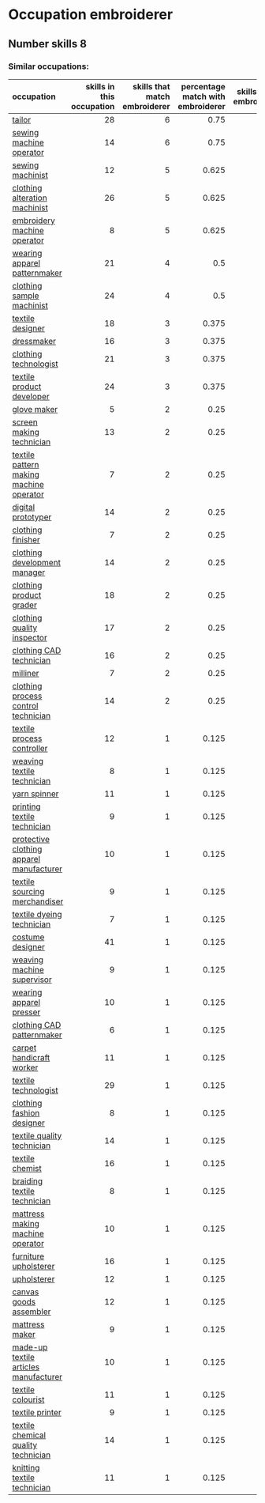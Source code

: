 # Occupation embroiderer
## Number skills 8
### Similar occupations:
| occupation                                                                              |   skills in this occupation |   skills that match embroiderer |   percentage match with embroiderer |   skills not in embroiderer |
|:----------------------------------------------------------------------------------------|----------------------------:|--------------------------------:|------------------------------------:|----------------------------:|
| [tailor](tailor.md)                                                                     |                          28 |                               6 |                               0.75  |                          22 |
| [sewing machine operator](sewing_machine_operator.md)                                   |                          14 |                               6 |                               0.75  |                           8 |
| [sewing machinist](sewing_machinist.md)                                                 |                          12 |                               5 |                               0.625 |                           7 |
| [clothing alteration machinist](clothing_alteration_machinist.md)                       |                          26 |                               5 |                               0.625 |                          21 |
| [embroidery machine operator](embroidery_machine_operator.md)                           |                           8 |                               5 |                               0.625 |                           3 |
| [wearing apparel patternmaker](wearing_apparel_patternmaker.md)                         |                          21 |                               4 |                               0.5   |                          17 |
| [clothing sample machinist](clothing_sample_machinist.md)                               |                          24 |                               4 |                               0.5   |                          20 |
| [textile designer](textile_designer.md)                                                 |                          18 |                               3 |                               0.375 |                          15 |
| [dressmaker](dressmaker.md)                                                             |                          16 |                               3 |                               0.375 |                          13 |
| [clothing technologist](clothing_technologist.md)                                       |                          21 |                               3 |                               0.375 |                          18 |
| [textile product developer](textile_product_developer.md)                               |                          24 |                               3 |                               0.375 |                          21 |
| [glove maker](glove_maker.md)                                                           |                           5 |                               2 |                               0.25  |                           3 |
| [screen making technician](screen_making_technician.md)                                 |                          13 |                               2 |                               0.25  |                          11 |
| [textile pattern making machine operator](textile_pattern_making_machine_operator.md)   |                           7 |                               2 |                               0.25  |                           5 |
| [digital prototyper](digital_prototyper.md)                                             |                          14 |                               2 |                               0.25  |                          12 |
| [clothing finisher](clothing_finisher.md)                                               |                           7 |                               2 |                               0.25  |                           5 |
| [clothing development manager](clothing_development_manager.md)                         |                          14 |                               2 |                               0.25  |                          12 |
| [clothing product grader](clothing_product_grader.md)                                   |                          18 |                               2 |                               0.25  |                          16 |
| [clothing quality inspector](clothing_quality_inspector.md)                             |                          17 |                               2 |                               0.25  |                          15 |
| [clothing CAD technician](clothing_CAD_technician.md)                                   |                          16 |                               2 |                               0.25  |                          14 |
| [milliner](milliner.md)                                                                 |                           7 |                               2 |                               0.25  |                           5 |
| [clothing process control technician](clothing_process_control_technician.md)           |                          14 |                               2 |                               0.25  |                          12 |
| [textile process controller](textile_process_controller.md)                             |                          12 |                               1 |                               0.125 |                          11 |
| [weaving textile technician](weaving_textile_technician.md)                             |                           8 |                               1 |                               0.125 |                           7 |
| [yarn spinner](yarn_spinner.md)                                                         |                          11 |                               1 |                               0.125 |                          10 |
| [printing textile technician](printing_textile_technician.md)                           |                           9 |                               1 |                               0.125 |                           8 |
| [protective clothing apparel manufacturer](protective_clothing_apparel_manufacturer.md) |                          10 |                               1 |                               0.125 |                           9 |
| [textile sourcing merchandiser](textile_sourcing_merchandiser.md)                       |                           9 |                               1 |                               0.125 |                           8 |
| [textile dyeing technician](textile_dyeing_technician.md)                               |                           7 |                               1 |                               0.125 |                           6 |
| [costume designer](costume_designer.md)                                                 |                          41 |                               1 |                               0.125 |                          40 |
| [weaving machine supervisor](weaving_machine_supervisor.md)                             |                           9 |                               1 |                               0.125 |                           8 |
| [wearing apparel presser](wearing_apparel_presser.md)                                   |                          10 |                               1 |                               0.125 |                           9 |
| [clothing CAD patternmaker](clothing_CAD_patternmaker.md)                               |                           6 |                               1 |                               0.125 |                           5 |
| [carpet handicraft worker](carpet_handicraft_worker.md)                                 |                          11 |                               1 |                               0.125 |                          10 |
| [textile technologist](textile_technologist.md)                                         |                          29 |                               1 |                               0.125 |                          28 |
| [clothing fashion designer](clothing_fashion_designer.md)                               |                           8 |                               1 |                               0.125 |                           7 |
| [textile quality technician](textile_quality_technician.md)                             |                          14 |                               1 |                               0.125 |                          13 |
| [textile chemist](textile_chemist.md)                                                   |                          16 |                               1 |                               0.125 |                          15 |
| [braiding textile technician](braiding_textile_technician.md)                           |                           8 |                               1 |                               0.125 |                           7 |
| [mattress making machine operator](mattress_making_machine_operator.md)                 |                          10 |                               1 |                               0.125 |                           9 |
| [furniture upholsterer](furniture_upholsterer.md)                                       |                          16 |                               1 |                               0.125 |                          15 |
| [upholsterer](upholsterer.md)                                                           |                          12 |                               1 |                               0.125 |                          11 |
| [canvas goods assembler](canvas_goods_assembler.md)                                     |                          12 |                               1 |                               0.125 |                          11 |
| [mattress maker](mattress_maker.md)                                                     |                           9 |                               1 |                               0.125 |                           8 |
| [made-up textile articles manufacturer](made-up_textile_articles_manufacturer.md)       |                          10 |                               1 |                               0.125 |                           9 |
| [textile colourist](textile_colourist.md)                                               |                          11 |                               1 |                               0.125 |                          10 |
| [textile printer](textile_printer.md)                                                   |                           9 |                               1 |                               0.125 |                           8 |
| [textile chemical quality technician](textile_chemical_quality_technician.md)           |                          14 |                               1 |                               0.125 |                          13 |
| [knitting textile technician](knitting_textile_technician.md)                           |                          11 |                               1 |                               0.125 |                          10 |
